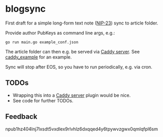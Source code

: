 # blogsync

First draft for a simple long-form text note ([NIP-23][nip23]) sync to article folder.

Provide author PubKeys as command line args, e.g.:

`go run main.go example_conf.json`

The article folder can then e.g. be served via [Caddy server][caddy].
See [caddy_example][example] for an example.

Sync will stop after EOS, so you have to run periodically, e.g. via cron.

## TODOs

- Wrapping this into a [Caddy server][caddy] plugin would be nice.
- See code for further TODOs.

## Feedback

npub1hz404lnj7lxsdt5vxdlex9rlvhlz6dxqqed4y6tpywvzgwx0qmlqfpl6sm

[caddy]: https://caddyserver.com/
[example]: caddy_example
[nip23]: https://github.com/nostr-protocol/nips/blob/master/23.md
